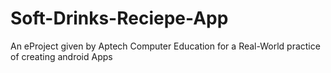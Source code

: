 # Soft-Drinks-Reciepe-App
An eProject given by Aptech Computer Education for a Real-World practice of creating android Apps
